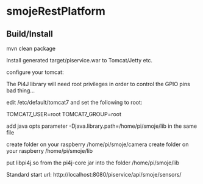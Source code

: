 smojeRestPlatform
=================

Build/Install
--------------

mvn clean package

Install generated target/piservice.war to Tomcat/Jetty etc.

configure your tomcat:

The Pi4J library will need root privileges in order to control the GPIO pins bad thing...

edit /etc/default/tomcat7 and set the following to root:

TOMCAT7_USER=root
TOMCAT7_GROUP=root

add java opts parameter -Djava.library.path=/home/pi/smoje/lib in the same file

create folder on your raspberry /home/pi/smoje/camera
create folder on your raspberry /home/pi/smoje/lib

put libpi4j.so from the pi4j-core jar into the folder /home/pi/smoje/lib

Standard start url: http://localhost:8080/piservice/api/smoje/sensors/

